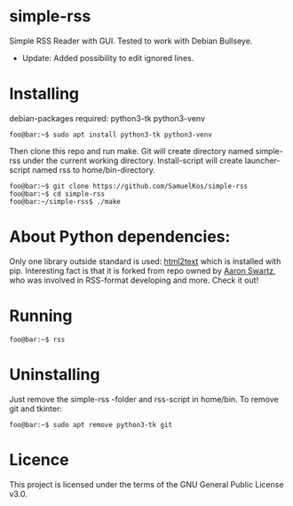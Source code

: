 # simple-rss
Simple RSS Reader with GUI. Tested to work with Debian Bullseye.
* Update: Added possibility to edit ignored lines.

# Installing
debian-packages required: python3-tk python3-venv

```console
foo@bar:~$ sudo apt install python3-tk python3-venv
```

Then clone this repo and run make.
Git will create directory named simple-rss under the current working directory.
Install-script will create launcher-script named rss to home/bin-directory.
 
```console
foo@bar:~$ git clone https://github.com/SamuelKos/simple-rss
foo@bar:~$ cd simple-rss
foo@bar:~/simple-rss$ ./make
```

# About Python dependencies:
Only one library outside standard is used: [html2text](https://github.com/Alir3z4/html2text/)
which is installed with pip. Interesting fact is that it is forked from repo
owned by [Aaron Swartz](https://en.wikipedia.org/wiki/Aaron_Swartz),
who was involved in RSS-format developing and more. Check it out!
 

# Running 

```console
foo@bar:~$ rss
```

# Uninstalling
Just remove the simple-rss -folder and rss-script in home/bin.
To remove git and tkinter:

```console
foo@bar:~$ sudo apt remove python3-tk git
```

# Licence
This project is licensed under the terms of the GNU General Public License v3.0.
